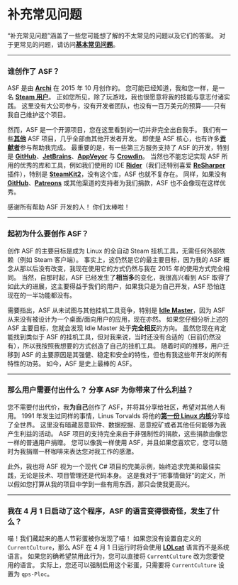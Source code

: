 # 补充常见问题

“补充常见问题”涵盖了一些您可能想了解的不太常见的问题以及它们的答案。 对于更常见的问题，请访问&#8203;**[基本常见问题](https://github.com/JustArchiNET/ArchiSteamFarm/wiki/FAQ-zh-CN)**。

* * *

### 谁创作了 ASF？

ASF 是由 **[Archi](https://github.com/JustArchi)** 在 2015 年 10 月创作的。 您可能已经知道，我和您一样，是一名 **[Steam 用户](https://steamcommunity.com/profiles/76561198006963719)**。 正如您所见，除了玩游戏，我也很愿意将我的技能与意志付诸实践。 这里没有大公司参与，没有开发者团队，也没有一百万美元的预算——只有我自己维护这个项目。

然而，ASF 是一个开源项目，您在这里看到的一切并非完全出自我手。 我们有一些&#8203;**[其他](https://github.com/JustArchiNET?q=ASF-)** ASF 项目，几乎全部由其他开发者开发。 即使是 ASF 核心，也有许多&#8203;**[贡献者](https://github.com/JustArchiNET/ArchiSteamFarm/graphs/contributors)**&#8203;参与帮助我完成。 最重要的是，有一些第三方服务支持了 ASF 的开发，特别是 **[GitHub](https://github.com)**、**[JetBrains](https://www.jetbrains.com)**、**[AppVeyor](https://www.appveyor.com)** 与 **[Crowdin](https://crowdin.com)**。 当然也不能忘记实现 ASF 所用的优秀的库和工具，例如我们使用的 IDE **[Rider](https://www.jetbrains.com/rider)**（我们还特别喜爱 **[ReSharper](https://www.jetbrains.com/resharper)** 插件），特别是 **[SteamKit2](https://github.com/SteamRE/SteamKit)**，没有这个库，ASF 也就不复存在。 同样，如果没有 **[GitHub](https://github.com/sponsors/JustArchi)**、**[Patreons](https://github.com/sponsors/JustArchi)** 或其他渠道的支持者为我们捐款，ASF 也不会像现在这样优秀。

感谢所有帮助 ASF 开发的人！ 你们太棒啦！

* * *

### 起初为什么要创作 ASF？

创作 ASF 的主要目标是成为 Linux 的全自动 Steam 挂机工具，无需任何外部依赖（例如 Steam 客户端）。 事实上，这仍然是它的最主要目标，因为我的 ASF 概念从那以后没有改变，我现在使用它的方式仍然与我在 2015 年的使用方式完全相同。 当然，自那时起，ASF 已经发生了**相当多**的变化，我很高兴看到 ASF 取得了如此大的进展，这主要得益于我们的用户，如果我只是为自己开发，ASF 恐怕连现在的一半功能都没有。

需要指出，ASF 从未试图与其他挂机工具竞争，特别是 **[Idle Master](https://www.steamidlemaster.com)**，因为 ASF 从来没有被设计为一个桌面/面向用户的应用，现在亦然。 如果您仔细分析上述的 ASF 主要目标，您就会发现 Idle Master 处于**完全相反**的方向。 虽然您现在肯定能找到类似于 ASF 的挂机工具，但对我来说，当时还没有合适的（目前仍然没有），所以我按照我想要的方式创造了自己的挂机工具。 随着时间的推移，用户迁移到 ASF 的主要原因是其强健、稳定和安全的特性，但也有我这些年开发的所有特性的功劳。 如今，ASF 是史上最棒的 ASF。

* * *

### 那么用户需要付出什么？ 分享 ASF 为你带来了什么利益？

您不需要付出代价，我**为自己**创作了 ASF，并将其分享给社区，希望对其他人有用。 1991 年发生过同样的事情，Linus Torvalds 将他的&#8203;**[第一份 Linux 内核](https://groups.google.com/forum/#!msg/comp.os.Minix/dlNtH7RRrGA/SwRavCzVE7gJ)**&#8203;分享给了全世界。 这里没有暗藏恶意软件、数据挖掘、恶意挖矿或者其他任何能够为我产生利益的活动。 ASF 项目的支持完全来自于非强制性的捐款，这些捐款由像您一样的普通用户捐赠。 您可以像我一样使用 ASF，并且如果您喜欢它，您可以随时为我捐赠一杯咖啡来表达您对我工作的感激。

此外，我也将 ASF 视为一个现代 C# 项目的完美示例，始终追求完美和最佳实践，无论是技术、项目管理还是代码本身。 这是我对于“把事情做好”的定义，所以假如您打算从我的项目中学到一些有用东西，那只会使我更高兴。

* * *

### 我在 4 月 1 日启动了这个程序，ASF 的语言变得很奇怪，发生了什么？

喵！我们藏起来的愚人节彩蛋被你发现了喵！ 如果您没有设置自定义的 `CurrentCulture`，那么 ASF 在 4 月 1 日运行时将会使用 **[LOLcat](https://en.wikipedia.org/wiki/Lolcat)** 语言而不是系统语言。 如果您的确希望禁用此行为，您可以直接将 `CurrentCulture` 改为您要使用的语言。 实际上，您还可以强制启用这个彩蛋，只需要将 `CurrentCulture` 设置为 `qps-Ploc`。